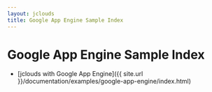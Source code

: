 ```yaml
---
layout: jclouds
title: Google App Engine Sample Index
---
```


# Google App Engine Sample Index

* [jclouds with Google App Engine]({{ site.url }}/documentation/examples/google-app-engine/index.html)
